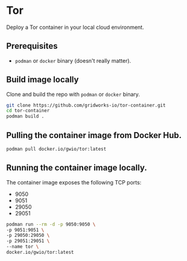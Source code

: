 # Tor

Deploy a Tor container in your local cloud environment.

## Prerequisites

- `podman` or `docker` binary (doesn't really matter).

## Build image locally

Clone and build the repo with `podman` or `docker` binary.

```sh
git clone https://github.com/gridworks-io/tor-container.git
cd tor-container
podman build .
```

## Pulling the container image from Docker Hub.

```sh
podman pull docker.io/gwio/tor:latest
```

## Running the container image locally.

The container image exposes the following TCP ports:

- 9050
- 9051
- 29050
- 29051

```sh
podman run --rm -d -p 9050:9050 \
-p 9051:9051 \
-p 29050:29050 \
-p 29051:29051 \
--name tor \
docker.io/gwio/tor:latest
```
